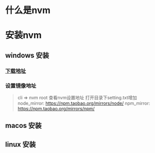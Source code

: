 # 什么是nvm
# 安装nvm
## windows 安装
### [下载地址](https://github.com/coreybutler/nvm-windows/releases)
### 设置镜像地址
> cli => nvm root 查看nvm设置地址 打开目录下setting.txt增加
> node_mirror: https://npm.taobao.org/mirrors/node/
> npm_mirror: https://npm.taobao.org/mirrors/npm/
## macos 安装
## linux 安装
